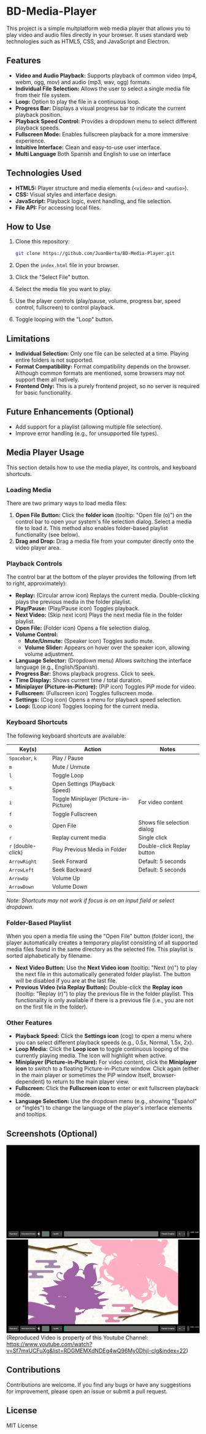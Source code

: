 # BD-Media-Player

This project is a simple multplatform web media player that allows you to play video and audio files directly in your browser. It uses standard web technologies such as HTML5, CSS, and JavaScript and Electron.

## Features

*   **Video and Audio Playback:** Supports playback of common video (mp4, webm, ogg, mov) and audio (mp3, wav, ogg) formats.
*   **Individual File Selection:** Allows the user to select a single media file from their file system.
*   **Loop:** Option to play the file in a continuous loop.
*   **Progress Bar:** Displays a visual progress bar to indicate the current playback position.
*   **Playback Speed Control:** Provides a dropdown menu to select different playback speeds.
*   **Fullscreen Mode:** Enables fullscreen playback for a more immersive experience.
*   **Intuitive Interface:** Clean and easy-to-use user interface.
*   **Multi Language** Both Spanish and English to use on interface

## Technologies Used

*   **HTML5:** Player structure and media elements (`<video>` and `<audio>`).
*   **CSS:** Visual styles and interface design.
*   **JavaScript:** Playback logic, event handling, and file selection.
*   **File API:** For accessing local files.

## How to Use

1.  Clone this repository:

    ```bash
    git clone https://github.com/JuanBerta/BD-Media-Player.git
    ```

2.  Open the `index.html` file in your browser.

3.  Click the "Select File" button.

4.  Select the media file you want to play.

5.  Use the player controls (play/pause, volume, progress bar, speed control, fullscreen) to control playback.

6.  Toggle looping with the "Loop" button.

## Limitations

*   **Individual Selection:** Only one file can be selected at a time. Playing entire folders is not supported.
*   **Format Compatibility:** Format compatibility depends on the browser. Although common formats are mentioned, some browsers may not support them all natively.
*   **Frontend Only:** This is a purely frontend project, so no server is required for basic functionality.

## Future Enhancements (Optional)

*   Add support for a playlist (allowing multiple file selection).
*   Improve error handling (e.g., for unsupported file types).

## Media Player Usage

This section details how to use the media player, its controls, and keyboard shortcuts.

### Loading Media

There are two primary ways to load media files:

1.  **Open File Button:** Click the **folder icon** (tooltip: "Open file (o)") on the control bar to open your system's file selection dialog. Select a media file to load it. This method also enables folder-based playlist functionality (see below).
2.  **Drag and Drop:** Drag a media file from your computer directly onto the video player area.

### Playback Controls

The control bar at the bottom of the player provides the following (from left to right, approximately):

*   **Replay:** (Circular arrow icon) Replays the current media. Double-clicking plays the previous media in the folder playlist.
*   **Play/Pause:** (Play/Pause icon) Toggles playback.
*   **Next Video:** (Skip next icon) Plays the next media file in the folder playlist.
*   **Open File:** (Folder icon) Opens a file selection dialog.
*   **Volume Control:**
    *   **Mute/Unmute:** (Speaker icon) Toggles audio mute.
    *   **Volume Slider:** Appears on hover over the speaker icon, allowing volume adjustment.
*   **Language Selector:** (Dropdown menu) Allows switching the interface language (e.g., English/Spanish).
*   **Progress Bar:** Shows playback progress. Click to seek.
*   **Time Display:** Shows current time / total duration.
*   **Miniplayer (Picture-in-Picture):** (PiP icon) Toggles PiP mode for video.
*   **Fullscreen:** (Fullscreen icon) Toggles fullscreen mode.
*   **Settings:** (Cog icon) Opens a menu for playback speed selection.
*   **Loop:** (Loop icon) Toggles looping for the current media.

### Keyboard Shortcuts

The following keyboard shortcuts are available:

| Key(s)             | Action                                   | Notes                                     |
|--------------------|------------------------------------------|-------------------------------------------|
| `Spacebar`, `k`    | Play / Pause                             |                                           |
| `m`                | Mute / Unmute                            |                                           |
| `l`                | Toggle Loop                              |                                           |
| `s`                | Open Settings (Playback Speed)           |                                           |
| `i`                | Toggle Miniplayer (Picture-in-Picture)   | For video content                         |
| `f`                | Toggle Fullscreen                        |                                           |
| `o`                | Open File                                | Shows file selection dialog               |
| `r`                | Replay current media                     | Single click                              |
| `r` (double-click) | Play Previous Media in Folder            | Double-click Replay button                |
| `ArrowRight`       | Seek Forward                             | Default: 5 seconds                        |
| `ArrowLeft`        | Seek Backward                            | Default: 5 seconds                        |
| `ArrowUp`          | Volume Up                                |                                           |
| `ArrowDown`        | Volume Down                              |                                           |

*Note: Shortcuts may not work if focus is on an input field or select dropdown.*

### Folder-Based Playlist

When you open a media file using the "Open File" button (folder icon), the player automatically creates a temporary playlist consisting of all supported media files found in the same directory as the selected file. This playlist is sorted alphabetically by filename.

*   **Next Video Button:** Use the **Next Video icon** (tooltip: "Next (n)") to play the next file in this automatically generated folder playlist. The button will be disabled if you are at the last file.
*   **Previous Video (via Replay Button):** Double-click the **Replay icon** (tooltip: "Replay (r)") to play the previous file in the folder playlist. This functionality is only available if there is a previous file (i.e., you are not on the first file in the folder).

### Other Features

*   **Playback Speed:** Click the **Settings icon** (cog) to open a menu where you can select different playback speeds (e.g., 0.5x, Normal, 1.5x, 2x).
*   **Loop Media:** Click the **Loop icon** to toggle continuous looping of the currently playing media. The icon will highlight when active.
*   **Miniplayer (Picture-in-Picture):** For video content, click the **Miniplayer icon** to switch to a floating Picture-in-Picture window. Click again (either in the main player or sometimes the PiP window itself, browser-dependent) to return to the main player view.
*   **Fullscreen:** Click the **Fullscreen icon** to enter or exit fullscreen playback mode.
*   **Language Selection:** Use the dropdown menu (e.g., showing "Español" or "Inglés") to change the language of the player's interface elements and tooltips.

## Screenshots (Optional)

![Screenshot 1](https://github.com/JuanBerta/BD-Media-Player/blob/main/Screenshots/Captura%20de%20pantalla%202024-12-15%20155808.png)
![Playing a video](https://github.com/JuanBerta/BD-Media-Player/blob/main/Screenshots/Captura%20de%20pantalla%202024-12-15%20155828.png)
(Reproduced Video is property of this Youtube Channel: https://www.youtube.com/watch?v=Sf7mxUCFuXg&list=RDGMEMXdNDEg4wQ96My0DhjI-cIg&index=22)


## Contributions

Contributions are welcome. If you find any bugs or have any suggestions for improvement, please open an issue or submit a pull request.

## License

MIT License
